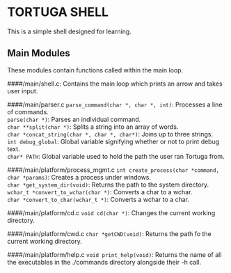 TORTUGA SHELL
==============
This is a simple shell designed for learning.

Main Modules
-------------
These modules contain functions called within the main loop.

####/main/shell.c:
Contains the main loop which prints an arrow and takes user input.
  
####/main/parser.c
`parse_command(char *, char *, int)`: Processes a line of commands.  
`parse(char *)`: Parses an individual command.  
`char **split(char *)`: Splits a string into an array of words.  
`char *concat_string(char *, char *, char*)`: Joins up to three strings.  
`int debug_global`: Global variable signifying whether or not to print debug text.  
`char* PATH`: Global variable used to hold the path the user ran Tortuga from.  

####/main/platform/process_mgmt.c
`int create_process(char *command, char *params)`: Creates a process under windows.  
`char *get_system_dir(void)`: Returns the path to the system directory.  
`wchar_t *convert_to_wchar(char *)`: Converts a char to a wchar.  
`char *convert_to_char(wchar_t *)`: Converts a wchar to a char.  

####/main/platform/cd.c
`void cd(char *)`: Changes the current working directory.

####/main/platform/cwd.c
`char *getCWD(void)`: Returns the path fo the current working directory.

####/main/platform/help.c
`void print_help(void)`: Returns the name of all the executables in the ./commands directory alongside their -h call.

